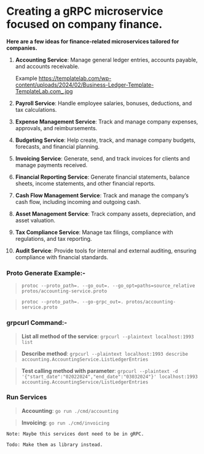 # Creating a gRPC microservice focused on company finance. 

**Here are a few ideas for finance-related microservices tailored for companies.**

1. **Accounting Service**: Manage general ledger entries, accounts payable, and accounts receivable.

     Example https://templatelab.com/wp-content/uploads/2024/02/Business-Ledger-Template-TemplateLab.com_.jpg

2. **Payroll Service**: Handle employee salaries, bonuses, deductions, and tax calculations.

3. **Expense Management Service**: Track and manage company expenses, approvals, and reimbursements.

4. **Budgeting Service**: Help create, track, and manage company budgets, forecasts, and financial planning.

5. **Invoicing Service**: Generate, send, and track invoices for clients and manage payments received.

6. **Financial Reporting Service**: Generate financial statements, balance sheets, income statements, and other financial reports.

7. **Cash Flow Management Service**: Track and manage the company’s cash flow, including incoming and outgoing cash.

8. **Asset Management Service**: Track company assets, depreciation, and asset valuation.

9. **Tax Compliance Service**: Manage tax filings, compliance with regulations, and tax reporting.

10. **Audit Service**: Provide tools for internal and external auditing, ensuring compliance with financial standards.

### Proto Generate Example:-
> `protoc --proto_path=. --go_out=. --go_opt=paths=source_relative protos/accounting-service.proto`

> `protoc --proto_path=. --go-grpc_out=. protos/accounting-service.proto`

### grpcurl Command:-
> **List all method of the service**: `grpcurl --plaintext localhost:1993 list`

> **Describe method**: `grpcurl --plaintext localhost:1993 describe accounting.AccountingService.ListLedgerEntries`

> **Test calling method with parameter**: `grpcurl --plaintext -d '{"start_date":"02022024","end_date":"03032024"}' localhost:1993 accounting.AccountingService/ListLedgerEntries`

### Run Services
> **Accounting**: `go run ./cmd/accounting`

> **Invoicing**: `go run ./cmd/invoicing`

`Note: Maybe this services dont need to be in gRPC.`

`Todo: Make them as library instead.`